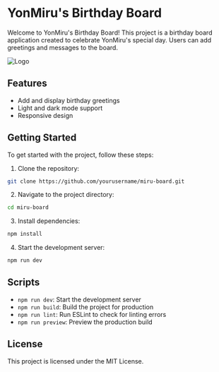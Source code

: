 # YonMiru's Birthday Board

Welcome to YonMiru's Birthday Board! This project is a birthday board application created to celebrate YonMiru's special day. Users can add greetings and messages to the board.

![Logo](./logo.svg)

## Features

- Add and display birthday greetings
- Light and dark mode support
- Responsive design

## Getting Started

To get started with the project, follow these steps:

1. Clone the repository:
  ```sh
  git clone https://github.com/yourusername/miru-board.git
  ```
2. Navigate to the project directory:
  ```sh
  cd miru-board
  ```
3. Install dependencies:
  ```sh
  npm install
  ```
4. Start the development server:
  ```sh
  npm run dev
  ```

## Scripts

- `npm run dev`: Start the development server
- `npm run build`: Build the project for production
- `npm run lint`: Run ESLint to check for linting errors
- `npm run preview`: Preview the production build

## License

This project is licensed under the MIT License.